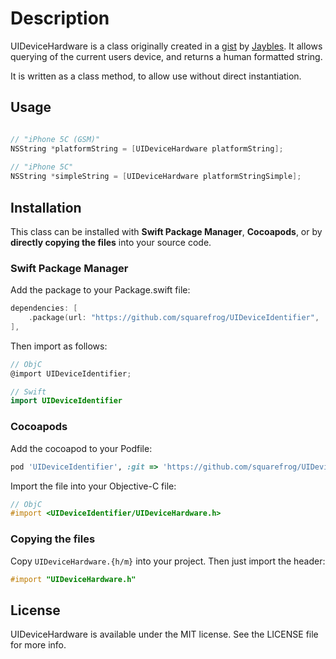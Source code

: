 # Description
UIDeviceHardware is a class originally created in a [gist](https://gist.github.com/1323251) by [Jaybles](https://github.com/Jaybles). It allows querying of the current users device, and returns a human formatted string.

It is written as a class method, to allow use without direct instantiation.

## Usage

```objective-c

// "iPhone 5C (GSM)"
NSString *platformString = [UIDeviceHardware platformString];
    
// "iPhone 5C"
NSString *simpleString = [UIDeviceHardware platformStringSimple];
```

## Installation

This class can be installed with **Swift Package Manager**, **Cocoapods**, or by **directly copying the files** into your source code.

### Swift Package Manager

Add the package to your Package.swift file:

```swift
dependencies: [
    .package(url: "https://github.com/squarefrog/UIDeviceIdentifier", .upToNextMajor(from: "1.7.0"))
],
```

Then import as follows:
```objective-c
// ObjC
@import UIDeviceIdentifier;
```

```swift
// Swift
import UIDeviceIdentifier
```

### Cocoapods

Add the cocoapod to your Podfile:
```ruby
pod 'UIDeviceIdentifier', :git => 'https://github.com/squarefrog/UIDeviceIdentifier.git'
```

Import the file into your Objective-C file:
```objective-c
// ObjC
#import <UIDeviceIdentifier/UIDeviceHardware.h>
```

### Copying the files

Copy `UIDeviceHardware.{h/m}` into your project. Then just import the header:

```objective-c
#import "UIDeviceHardware.h"
```

## License
UIDeviceHardware is available under the MIT license. See the LICENSE file for more info.
